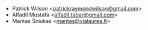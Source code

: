 - Patrick Wilson \<<patrickraymondwilson@gmail.com>\>
- Alfadil Mustafa \<<alfadil.tabar@gmail.com>\>
- Mantas Šniukas \<<mantas@vialaurea.lt>\>
